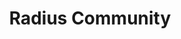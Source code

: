 ---
type: docs
title: "Radius Community"
linkTitle: "Community"
description: "Information about the Radius community"
weight: 120
---